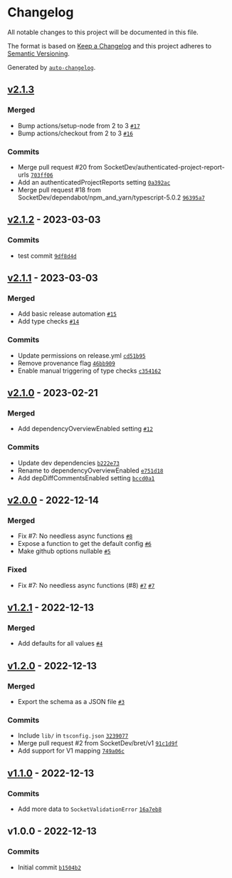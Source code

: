 # Changelog

All notable changes to this project will be documented in this file.

The format is based on [Keep a Changelog](https://keepachangelog.com/en/1.0.0/)
and this project adheres to [Semantic Versioning](https://semver.org/spec/v2.0.0.html).

Generated by [`auto-changelog`](https://github.com/CookPete/auto-changelog).

## [v2.1.3](https://github.com/SocketDev/socket-config-js/compare/v2.1.2...v2.1.3)

### Merged

- Bump actions/setup-node from 2 to 3 [`#17`](https://github.com/SocketDev/socket-config-js/pull/17)
- Bump actions/checkout from 2 to 3 [`#16`](https://github.com/SocketDev/socket-config-js/pull/16)

### Commits

- Merge pull request #20 from SocketDev/authenticated-project-report-urls [`703ff06`](https://github.com/SocketDev/socket-config-js/commit/703ff06dd7b70be3070eecad48730d5a5a6b7cbf)
- Add an authenticatedProjectReports setting [`0a392ac`](https://github.com/SocketDev/socket-config-js/commit/0a392ac85a7e7c61ed11001ec26d1f7ecda02218)
- Merge pull request #18 from SocketDev/dependabot/npm_and_yarn/typescript-5.0.2 [`96395a7`](https://github.com/SocketDev/socket-config-js/commit/96395a7cd9b17a1b1d81b1cc757f4c8541660e0d)

## [v2.1.2](https://github.com/SocketDev/socket-config-js/compare/v2.1.1...v2.1.2) - 2023-03-03

### Commits

- test commit [`9df8d4d`](https://github.com/SocketDev/socket-config-js/commit/9df8d4d72336f54333af5f24d1829783b6c6e48c)

## [v2.1.1](https://github.com/SocketDev/socket-config-js/compare/v2.1.0...v2.1.1) - 2023-03-03

### Merged

- Add basic release automation [`#15`](https://github.com/SocketDev/socket-config-js/pull/15)
- Add type checks [`#14`](https://github.com/SocketDev/socket-config-js/pull/14)

### Commits

- Update permissions on release.yml [`cd51b95`](https://github.com/SocketDev/socket-config-js/commit/cd51b958a21fddd5770e116d62d88480ed26929c)
- Remove provenance flag [`46bb909`](https://github.com/SocketDev/socket-config-js/commit/46bb909c05703c5d22528b0dfd9ac5896f52c05f)
- Enable manual triggering of type checks [`c354162`](https://github.com/SocketDev/socket-config-js/commit/c354162abf8f39fddcc493b1879122d4ff4fe61a)

## [v2.1.0](https://github.com/SocketDev/socket-config-js/compare/v2.0.0...v2.1.0) - 2023-02-21

### Merged

- Add dependencyOverviewEnabled setting [`#12`](https://github.com/SocketDev/socket-config-js/pull/12)

### Commits

- Update dev dependencies [`b222e73`](https://github.com/SocketDev/socket-config-js/commit/b222e73c19a2f561401b36f1c15ce90882ef6772)
- Rename to dependencyOverviewEnabled [`e751d18`](https://github.com/SocketDev/socket-config-js/commit/e751d18790049dbf8bfa5269182b27df185dbde7)
- Add depDiffCommentsEnabled setting [`bccd0a1`](https://github.com/SocketDev/socket-config-js/commit/bccd0a14fbfbef06cbb4e81f5550567e02a3fdca)

## [v2.0.0](https://github.com/SocketDev/socket-config-js/compare/v1.2.1...v2.0.0) - 2022-12-14

### Merged

- Fix #7: No needless async functions [`#8`](https://github.com/SocketDev/socket-config-js/pull/8)
- Expose a function to get the default config [`#6`](https://github.com/SocketDev/socket-config-js/pull/6)
- Make github options nullable [`#5`](https://github.com/SocketDev/socket-config-js/pull/5)

### Fixed

- Fix #7: No needless async functions (#8) [`#7`](https://github.com/SocketDev/socket-config-js/issues/7) [`#7`](https://github.com/SocketDev/socket-config-js/issues/7)

## [v1.2.1](https://github.com/SocketDev/socket-config-js/compare/v1.2.0...v1.2.1) - 2022-12-13

### Merged

- Add defaults for all values [`#4`](https://github.com/SocketDev/socket-config-js/pull/4)

## [v1.2.0](https://github.com/SocketDev/socket-config-js/compare/v1.1.0...v1.2.0) - 2022-12-13

### Merged

- Export the schema as a JSON file [`#3`](https://github.com/SocketDev/socket-config-js/pull/3)

### Commits

- Include `lib/` in `tsconfig.json` [`3239077`](https://github.com/SocketDev/socket-config-js/commit/32390773eaaece4e8447d066cded0159b69183e6)
- Merge pull request #2 from SocketDev/bret/v1 [`91c1d9f`](https://github.com/SocketDev/socket-config-js/commit/91c1d9fae6dd925ed1ab6d6a0864747999b9e071)
- Add support for V1 mapping [`749a06c`](https://github.com/SocketDev/socket-config-js/commit/749a06ca38440abbd6acc762ce90e7c17494d100)

## [v1.1.0](https://github.com/SocketDev/socket-config-js/compare/v1.0.0...v1.1.0) - 2022-12-13

### Commits

- Add more data to `SocketValidationError` [`16a7eb8`](https://github.com/SocketDev/socket-config-js/commit/16a7eb8cbdbf4d5a74c138eb506546dbe8c19554)

## v1.0.0 - 2022-12-13

### Commits

- Initial commit [`b1504b2`](https://github.com/SocketDev/socket-config-js/commit/b1504b2c3340de5ebcd1d5e652f77d50631d70b2)
